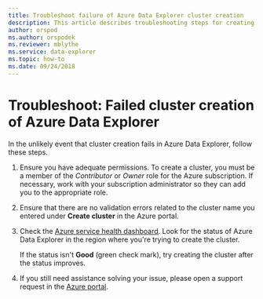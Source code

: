 ```yaml
---
title: Troubleshoot failure of Azure Data Explorer cluster creation
description: This article describes troubleshooting steps for creating a cluster in Azure Data Explorer.
author: orspod
ms.author: orspodek
ms.reviewer: mblythe
ms.service: data-explorer
ms.topic: how-to
ms.date: 09/24/2018
---
```


# Troubleshoot: Failed cluster creation of Azure Data Explorer

In the unlikely event that cluster creation fails in Azure Data Explorer, follow these steps.

1. Ensure you have adequate permissions. To create a cluster, you must be a member of the *Contributor* or *Owner* role for the Azure subscription. If necessary, work with your subscription administrator so they can add you to the appropriate role.

1. Ensure that there are no validation errors related to the cluster name you entered under **Create cluster** in the Azure portal.

1. Check the [Azure service health dashboard](https://azure.microsoft.com/status/). Look for the status of Azure Data Explorer in the region where you're trying to create the cluster.

    If the status isn't **Good** (green check mark), try creating the cluster after the status improves.

1. If you still need assistance solving your issue, please open a support request in the [Azure portal](https://portal.azure.com/#blade/Microsoft_Azure_Support/HelpAndSupportBlade/overview).
